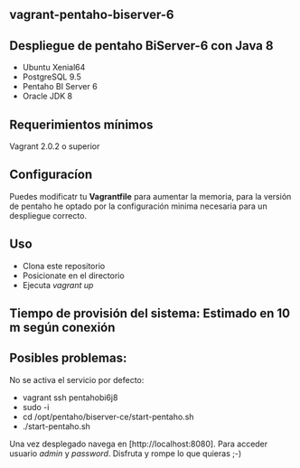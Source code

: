 ## vagrant-pentaho-biserver-6
## Despliegue de pentaho BiServer-6 con Java 8

* Ubuntu Xenial64
* PostgreSQL 9.5
* Pentaho BI Server 6
* Oracle JDK 8

## Requerimientos mínimos

Vagrant 2.0.2 o superior

## Configuracíon

Puedes modificatr tu **Vagrantfile** para aumentar la memoria, para la versión de pentaho he optado por la configuración minima necesaria para un despliegue correcto.

## Uso

* Clona este repositorio
* Posicionate en el directorio 
* Ejecuta *vagrant up*

## Tiempo de provisión del sistema: Estimado en 10 m según conexión

## Posibles problemas: 

No se activa el servicio por defecto:

* vagrant ssh pentahobi6j8
* sudo -i
* cd /opt/pentaho/biserver-ce/start-pentaho.sh 
* ./start-pentaho.sh

Una vez desplegado navega en [http://localhost:8080]. Para acceder usuario *admin* y *password*. 
Disfruta y rompe lo que quieras ;-)

